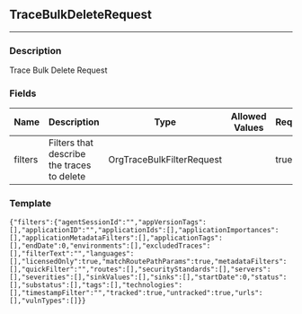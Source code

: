 ## TraceBulkDeleteRequest
---
### Description
Trace Bulk Delete Request
### Fields
| Name | Description | Type | Allowed Values | Required |
| ---- | ----------- | ---- | -------------- | -------- |
| filters | Filters that describe the traces to delete | OrgTraceBulkFilterRequest |  | true |
### Template
```
{"filters":{"agentSessionId":"","appVersionTags":[],"applicationID":"","applicationIds":[],"applicationImportances":[],"applicationMetadataFilters":[],"applicationTags":[],"endDate":0,"environments":[],"excludedTraces":[],"filterText":"","languages":[],"licensedOnly":true,"matchRoutePathParams":true,"metadataFilters":[],"quickFilter":"","routes":[],"securityStandards":[],"servers":[],"severities":[],"sinkValues":[],"sinks":[],"startDate":0,"status":[],"substatus":[],"tags":[],"technologies":[],"timestampFilter":"","tracked":true,"untracked":true,"urls":[],"vulnTypes":[]}}
```
